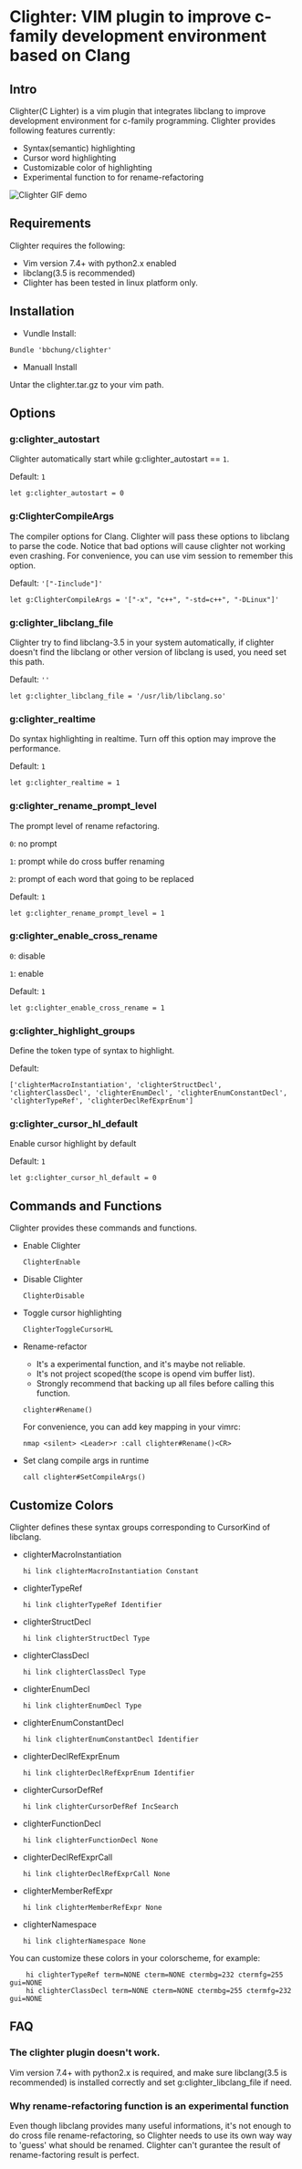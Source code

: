 # Clighter: VIM plugin to improve c-family development environment based on Clang

## Intro

Clighter(C Lighter) is a vim plugin that integrates libclang to improve
development environment for c-family programming. Clighter provides following
features currently:

* Syntax(semantic) highlighting
* Cursor word highlighting
* Customizable color of highlighting
* Experimental function to for rename-refactoring

![Clighter GIF demo](http://goo.gl/C7FYg8)

## Requirements

Clighter requires the following:

* Vim version 7.4+ with python2.x enabled
* libclang(3.5 is recommended) 
* Clighter has been tested in linux platform only.

## Installation
* Vundle Install:
```vim
Bundle 'bbchung/clighter'
```
* Manuall Install

Untar the clighter.tar.gz to your vim path.


## Options

### g:clighter_autostart
Clighter automatically start while g:clighter_autostart == `1`.

Default: `1`
```vim
let g:clighter_autostart = 0
```

### g:ClighterCompileArgs

The compiler options for Clang. Clighter will pass these options to libclang to
parse the code. Notice that bad options will cause clighter not working even
crashing. For convenience, you can use vim session to remember this option.

Default: `'["-Iinclude"]'`
```vim
let g:ClighterCompileArgs = '["-x", "c++", "-std=c++", "-DLinux"]'
```

### g:clighter_libclang_file

Clighter try to find libclang-3.5 in your system automatically, if clighter
doesn't find the libclang or other version of libclang is used, you need set
this path.

Default: `''`
```vim
let g:clighter_libclang_file = '/usr/lib/libclang.so'
```
### g:clighter_realtime

Do syntax highlighting in realtime. Turn off this option may improve the
performance.

Default: `1`
```vim
let g:clighter_realtime = 1
```

### g:clighter_rename_prompt_level
The prompt level of rename refactoring.

`0`: no prompt

`1`: prompt while do cross buffer renaming

`2`: prompt of each word that going to be replaced

Default: `1`
```vim
let g:clighter_rename_prompt_level = 1
```

### g:clighter_enable_cross_rename
`0`: disable

`1`: enable

Default: `1`
```vim
let g:clighter_enable_cross_rename = 1
```

### g:clighter_highlight_groups
Define the token type of syntax to highlight.

Default:
```vim
['clighterMacroInstantiation', 'clighterStructDecl', 'clighterClassDecl', 'clighterEnumDecl', 'clighterEnumConstantDecl', 'clighterTypeRef', 'clighterDeclRefExprEnum']
```

### g:clighter_cursor_hl_default
Enable cursor highlight by default

Default: `1`
```vim
let g:clighter_cursor_hl_default = 0
```



## Commands and Functions

Clighter provides these commands and functions.

* Enable Clighter

	`ClighterEnable`

* Disable Clighter

	`ClighterDisable`

* Toggle cursor highlighting

	`ClighterToggleCursorHL`

* Rename-refactor
	* It's a experimental function, and it's maybe not reliable.
	* It's not project scoped(the scope is opend vim buffer list).
	* Strongly recommend that backing up all files before calling this
	  function.

	`clighter#Rename()`
    
    For convenience, you can add key mapping in your vimrc:
	```vim
    nmap <silent> <Leader>r :call clighter#Rename()<CR>
	```

* Set clang compile args in runtime

	`call clighter#SetCompileArgs()`


## Customize Colors

Clighter defines these syntax groups corresponding to CursorKind of libclang.

* clighterMacroInstantiation
	```vim
	hi link clighterMacroInstantiation Constant
	```

* clighterTypeRef
	```vim
	hi link clighterTypeRef Identifier
	```

* clighterStructDecl
	```vim
	hi link clighterStructDecl Type
	```

* clighterClassDecl
	```vim
	hi link clighterClassDecl Type
	```

* clighterEnumDecl
	```vim
	hi link clighterEnumDecl Type
	```

* clighterEnumConstantDecl
	```vim
	hi link clighterEnumConstantDecl Identifier
	```

* clighterDeclRefExprEnum
	```vim
	hi link clighterDeclRefExprEnum Identifier
	```

* clighterCursorDefRef
	```vim
	hi link clighterCursorDefRef IncSearch
	```

* clighterFunctionDecl
	```vim
	hi link clighterFunctionDecl None
	```

* clighterDeclRefExprCall
	```vim
	hi link clighterDeclRefExprCall None
	```

* clighterMemberRefExpr
	```vim
	hi link clighterMemberRefExpr None
	```

* clighterNamespace
	```vim
	hi link clighterNamespace None
	```

You can customize these colors in your colorscheme, for example:
```vim
	hi clighterTypeRef term=NONE cterm=NONE ctermbg=232 ctermfg=255 gui=NONE
	hi clighterClassDecl term=NONE cterm=NONE ctermbg=255 ctermfg=232 gui=NONE
```


## FAQ

### The clighter plugin doesn't work.
Vim version 7.4+ with python2.x is required, and make sure libclang(3.5 is
recommended) is installed correctly and set g:clighter_libclang_file if need.

### Why rename-refactoring function is an experimental function
Even though libclang provides many useful informations, it's not enough to do
cross file rename-refactoring, so Clighter needs to use its own way way to
'guess' what should be renamed. Clighter can't gurantee the result of
rename-factoring result is perfect.
